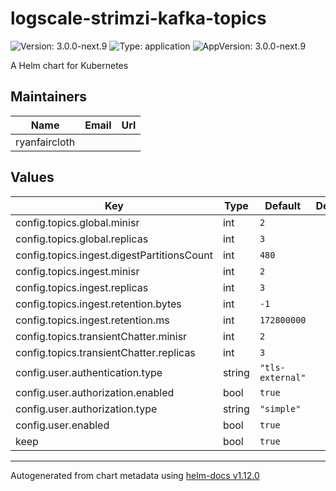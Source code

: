 # logscale-strimzi-kafka-topics

![Version: 3.0.0-next.9](https://img.shields.io/badge/Version-3.0.0--next.9-informational?style=flat-square) ![Type: application](https://img.shields.io/badge/Type-application-informational?style=flat-square) ![AppVersion: 3.0.0-next.9](https://img.shields.io/badge/AppVersion-3.0.0--next.9-informational?style=flat-square)

A Helm chart for Kubernetes

## Maintainers

| Name | Email | Url |
| ---- | ------ | --- |
| ryanfaircloth |  |  |

## Values

| Key | Type | Default | Description |
|-----|------|---------|-------------|
| config.topics.global.minisr | int | `2` |  |
| config.topics.global.replicas | int | `3` |  |
| config.topics.ingest.digestPartitionsCount | int | `480` |  |
| config.topics.ingest.minisr | int | `2` |  |
| config.topics.ingest.replicas | int | `3` |  |
| config.topics.ingest.retention.bytes | int | `-1` |  |
| config.topics.ingest.retention.ms | int | `172800000` |  |
| config.topics.transientChatter.minisr | int | `2` |  |
| config.topics.transientChatter.replicas | int | `3` |  |
| config.user.authentication.type | string | `"tls-external"` |  |
| config.user.authorization.enabled | bool | `true` |  |
| config.user.authorization.type | string | `"simple"` |  |
| config.user.enabled | bool | `true` |  |
| keep | bool | `true` |  |

----------------------------------------------
Autogenerated from chart metadata using [helm-docs v1.12.0](https://github.com/norwoodj/helm-docs/releases/v1.12.0)
